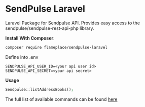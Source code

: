 # SendPulse Laravel
Laravel Package for Sendpulse API. Provides easy access to the sendpulse/sendpulse-rest-api-php library.  


**Install With Composer**:
```sh
composer require flameplace/sendpulse-laravel
```

Define into .env
```
SENDPULSE_API_USER_ID=<your api user id>
SENDPULSE_API_SECRET=<your api secret>
```
**Usage**
``` php
Sendpulse::listAddressBooks();
```

The full list of available commands can be found [here](https://github.com/sendpulse/sendpulse-rest-api-php/blob/master/src/ApiInterface.php)